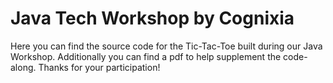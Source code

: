 # Java Tech Workshop by Cognixia

Here you can find the source code for the Tic-Tac-Toe built during our Java Workshop. 
Additionally you can find a pdf to help supplement the code-along. 
Thanks for your participation!

